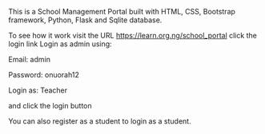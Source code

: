 This is a School Management Portal built with HTML, CSS, Bootstrap framework, Python, Flask and Sqlite database.

To see how it work visit the URL https://learn.org.ng/school_portal click the login link
Login as admin using:

Email: admin

Password: onuorah12

Login as: Teacher

and click the login button

You can also register as a student to login as a student.
